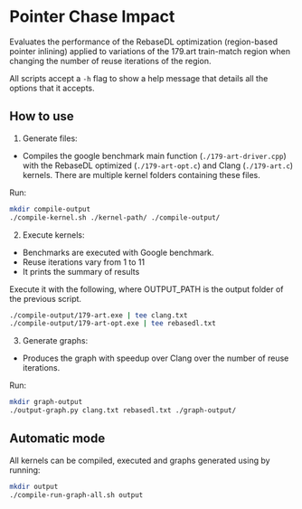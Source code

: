 # Pointer Chase Impact

Evaluates the performance of the RebaseDL optimization (region-based pointer inlining) applied to variations of the 179.art train-match region when changing the number of reuse iterations of the region.

All scripts accept a `-h` flag to show a help message that details all the options that it accepts.

## How to use
1. Generate files:
  - Compiles the google benchmark main function (`./179-art-driver.cpp`) with the RebaseDL optimized (`./179-art-opt.c`) and Clang (`./179-art.c`) kernels. There are multiple kernel folders containing these files.

Run:

```sh
mkdir compile-output
./compile-kernel.sh ./kernel-path/ ./compile-output/
```

2. Execute kernels:
  - Benchmarks are executed with Google benchmark.
  - Reuse iterations vary from 1 to 11
  - It prints the summary of results

Execute it with the following, where OUTPUT_PATH is the output folder of the previous script.
```sh
./compile-output/179-art.exe | tee clang.txt
./compile-output/179-art-opt.exe | tee rebasedl.txt
```

3. Generate graphs:
  - Produces the graph with speedup over Clang over the number of reuse iterations.

Run:

```sh
mkdir graph-output
./output-graph.py clang.txt rebasedl.txt ./graph-output/
```

## Automatic mode

All kernels can be compiled, executed and graphs generated using by running:

```sh
mkdir output
./compile-run-graph-all.sh output
```
